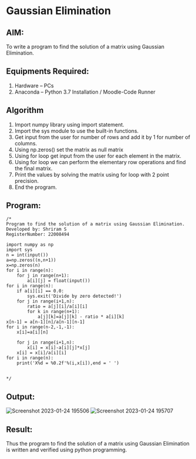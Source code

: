 # Gaussian Elimination

## AIM:
To write a program to find the solution of a matrix using Gaussian Elimination.

## Equipments Required:
1. Hardware – PCs
2. Anaconda – Python 3.7 Installation / Moodle-Code Runner

## Algorithm
1. Import numpy library using import statement.
2. Import the sys module to use the built-in functions.
3. Get input from the user for number of rows and add it by 1 for number of columns.
4. Using np.zeros() set the matrix as null matrix
5. Using for loop get input from the user for each element in the matrix.
6. Using for loop we can perform the elementary row operations and find the final matrix.
7. Print the values by solving the matrix using for loop with 2 point precision.
8. End the program.
 

## Program:
```
/*
Program to find the solution of a matrix using Gaussian Elimination.
Developed by: Shriram S
RegisterNumber: 22008494

import numpy as np
import sys
n = int(input())
a=np.zeros((n,n+1))
x=np.zeros(n)
for i in range(n):
    for j in range(n+1):
        a[i][j] = float(input())
for i in range(n):
    if a[i][i] == 0.0:
        sys.exit('Divide by zero detected!')
    for j in range(i+1,n):
        ratio = a[j][i]/a[i][i]
        for k in range(n+1):
            a[j][k]=a[j][k] - ratio * a[i][k]
x[n-1] = a[n-1][n]/a[n-1][n-1]
for i in range(n-2,-1,-1):
    x[i]=a[i][n]
    
    for j in range(i+1,n):
        x[i] = x[i]-a[i][j]*x[j]
    x[i] = x[i]/a[i][i]
for i in range(n):
    print('X%d = %0.2f'%(i,x[i]),end = ' ')


*/
```

## Output:
![Screenshot 2023-01-24 195506](https://user-images.githubusercontent.com/117991122/214321056-a421c613-5d9a-4900-a78e-d6f6fa326adc.png)
![Screenshot 2023-01-24 195707](https://user-images.githubusercontent.com/117991122/214321147-d67dec51-bdbc-42d7-8674-1538855cd5b4.png)



## Result:
Thus the program to find the solution of a matrix using Gaussian Elimination is written and verified using python programming.

